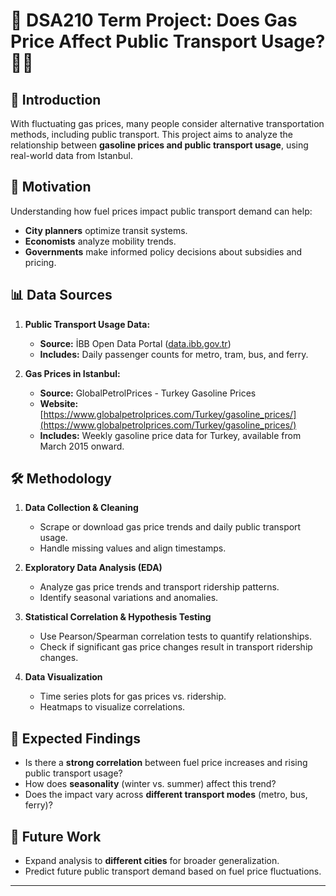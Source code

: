 # 📌 DSA210 Term Project: Does Gas Price Affect Public Transport Usage? 🚉⛽

## 📍 Introduction
With fluctuating gas prices, many people consider alternative transportation methods, including public transport. This project aims to analyze the relationship between **gasoline prices and public transport usage**, using real-world data from Istanbul.

## 🎯 Motivation
Understanding how fuel prices impact public transport demand can help:  
- **City planners** optimize transit systems.  
- **Economists** analyze mobility trends.  
- **Governments** make informed policy decisions about subsidies and pricing.  

## 📊 Data Sources
1. **Public Transport Usage Data:**  
   - **Source:** İBB Open Data Portal ([data.ibb.gov.tr](https://data.ibb.gov.tr/en/group/ulasim-hizmetleri))  
   - **Includes:** Daily passenger counts for metro, tram, bus, and ferry.  

2. **Gas Prices in Istanbul:**  
   - **Source:** GlobalPetrolPrices - Turkey Gasoline Prices  
   - **Website:** [https://www.globalpetrolprices.com/Turkey/gasoline_prices/](https://www.globalpetrolprices.com/Turkey/gasoline_prices/)  
   - **Includes:** Weekly gasoline price data for Turkey, available from March 2015 onward.  

## 🛠️ Methodology
1. **Data Collection & Cleaning**  
   - Scrape or download gas price trends and daily public transport usage.  
   - Handle missing values and align timestamps.  

2. **Exploratory Data Analysis (EDA)**  
   - Analyze gas price trends and transport ridership patterns.  
   - Identify seasonal variations and anomalies.  

3. **Statistical Correlation & Hypothesis Testing**  
   - Use Pearson/Spearman correlation tests to quantify relationships.  
   - Check if significant gas price changes result in transport ridership changes.  

4. **Data Visualization**  
   - Time series plots for gas prices vs. ridership.  
   - Heatmaps to visualize correlations.  

## 📌 Expected Findings
- Is there a **strong correlation** between fuel price increases and rising public transport usage?  
- How does **seasonality** (winter vs. summer) affect this trend?  
- Does the impact vary across **different transport modes** (metro, bus, ferry)?  

## 🚀 Future Work
- Expand analysis to **different cities** for broader generalization.  
- Predict future public transport demand based on fuel price fluctuations.  

---

